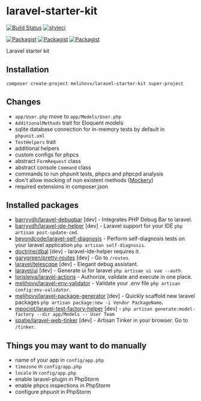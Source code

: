 # laravel-starter-kit
[![Build Status](https://travis-ci.org/melihovv/laravel-starter-kit.svg?branch=master)](https://travis-ci.org/melihovv/laravel-starter-kit)
[![styleci](https://styleci.io/repos/67811396/shield)](https://styleci.io/repos/67811396)

[![Packagist](https://img.shields.io/packagist/v/melihovv/laravel-starter-kit.svg)](https://packagist.org/packages/melihovv/laravel-starter-kit)
[![Packagist](https://poser.pugx.org/melihovv/laravel-starter-kit/d/total.svg)](https://packagist.org/packages/melihovv/laravel-starter-kit)
[![Packagist](https://img.shields.io/packagist/l/melihovv/laravel-starter-kit.svg)](https://packagist.org/packages/melihovv/laravel-starter-kit)

Laravel starter kit

## Installation

```
composer create-project melihovv/laravel-starter-kit super-project
```

## Changes
- `app/User.php` move to `app/Models/User.php`
- `AdditionalMethods` trait for Eloquent models
- sqlite database connection for in-memory tests by default in `phpunit.xml`
- `TestHelpers` trait
- additional helpers
- custom configs for phpcs
- abstract `FormRequest` class
- abstract console `Command` class
- commands to run phpunit tests, phpcs and phpcpd analysis
- don't allow mocking of non existent methods ([Mockery](http://docs.mockery.io/en/latest/reference/mockery/configuration.html))
- required extensions in composer.json

## Installed packages
- [barryvdh/laravel-debugbar](https://github.com/barryvdh/laravel-debugbar) [dev] - Integrates PHP Debug Bar to laravel.
- [barryvdh/laravel-ide-helper](https://github.com/barryvdh/laravel-ide-helper) [dev] - Laravel support for your IDE `php artisan post-update-cmd`.
- [beyondcode/laravel-self-diagnosis](https://github.com/beyondcode/laravel-self-diagnosis) - Perform self-diagnosis tests on your laravel application `php artisan self-diagnosis`.
- [doctrine/dbal](https://github.com/doctrine/dbal) [dev] - laravel-ide-helper requires it.
- [garygreen/pretty-routes](https://github.com/garygreen/pretty-routes) [dev] - Go to `/routes`.
- [laravel/telescope](https://github.com/laravel/telecope) [dev] - Elegant debug assistant.
- [laravel/ui](https://github.com/laravel/ui) [dev] - Generate ui for laravel `php artisan ui vue --auth`.
- [lorisleiva/laravel-actions](https://github.com/lorisleiva/laravel-actions) - Authorize, validate and execute in one place.
- [melihovv/laravel-env-validator](https://github.com/melihovv/laravel-env-validator) - Validate your .env file `php artisan config:env-validator`.
- [melihovv/laravel-package-generator](https://github.com/melihovv/laravel-package-generator) [dev] - Quickly scaffold new laravel packages `php artisan package:new -i Vendor PackageName`.
- [mpociot/laravel-test-factory-helper](https://github.com/mpociot/laravel-test-factory-helper) [dev] - `php artisan generate:model-factory --dir app/Models -- User Team`
- [spatie/laravel-web-tinker](https://github.com/spatie/laravel-web-tinker) [dev] - Artisan Tinker in your browser. Go to `/tinker`.

## Things you may want to do manually
- name of your app in `config/app.php`
- `timezone` in `config/app.php`
- `locale` in `config/app.php`
- enable laravel-plugin in PhpStorm
- enable phpcs inspections in PhpStorm
- configure phpunit in PhpStorm
